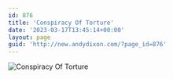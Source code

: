 ```yaml
---
id: 876
title: 'Conspiracy Of Torture'
date: '2023-03-17T13:45:14+00:00'
layout: page
guid: 'http://new.andydixon.com/?page_id=876'
---
```


![Conspiracy Of Torture](https://i0.wp.com/assets.g8x2.ldn.idrivee2-23.com/posters/Conspiracy%20Of%20Torture%2001.jpg?w=1200&ssl=1 "Conspiracy Of Torture")